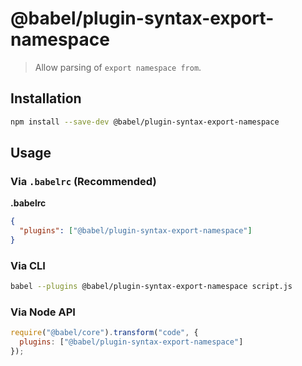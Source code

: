 # @babel/plugin-syntax-export-namespace

> Allow parsing of `export namespace from`.

## Installation

```sh
npm install --save-dev @babel/plugin-syntax-export-namespace
```

## Usage

### Via `.babelrc` (Recommended)

**.babelrc**

```json
{
  "plugins": ["@babel/plugin-syntax-export-namespace"]
}
```

### Via CLI

```sh
babel --plugins @babel/plugin-syntax-export-namespace script.js
```

### Via Node API

```javascript
require("@babel/core").transform("code", {
  plugins: ["@babel/plugin-syntax-export-namespace"]
});
```
